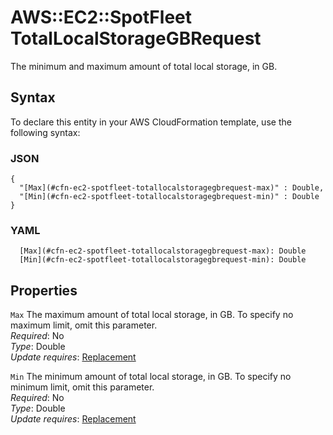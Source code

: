 # AWS::EC2::SpotFleet TotalLocalStorageGBRequest<a name="aws-properties-ec2-spotfleet-totallocalstoragegbrequest"></a>

The minimum and maximum amount of total local storage, in GB\.

## Syntax<a name="aws-properties-ec2-spotfleet-totallocalstoragegbrequest-syntax"></a>

To declare this entity in your AWS CloudFormation template, use the following syntax:

### JSON<a name="aws-properties-ec2-spotfleet-totallocalstoragegbrequest-syntax.json"></a>

```
{
  "[Max](#cfn-ec2-spotfleet-totallocalstoragegbrequest-max)" : Double,
  "[Min](#cfn-ec2-spotfleet-totallocalstoragegbrequest-min)" : Double
}
```

### YAML<a name="aws-properties-ec2-spotfleet-totallocalstoragegbrequest-syntax.yaml"></a>

```
  [Max](#cfn-ec2-spotfleet-totallocalstoragegbrequest-max): Double
  [Min](#cfn-ec2-spotfleet-totallocalstoragegbrequest-min): Double
```

## Properties<a name="aws-properties-ec2-spotfleet-totallocalstoragegbrequest-properties"></a>

`Max`  <a name="cfn-ec2-spotfleet-totallocalstoragegbrequest-max"></a>
The maximum amount of total local storage, in GB\. To specify no maximum limit, omit this parameter\.  
*Required*: No  
*Type*: Double  
*Update requires*: [Replacement](https://docs.aws.amazon.com/AWSCloudFormation/latest/UserGuide/using-cfn-updating-stacks-update-behaviors.html#update-replacement)

`Min`  <a name="cfn-ec2-spotfleet-totallocalstoragegbrequest-min"></a>
The minimum amount of total local storage, in GB\. To specify no minimum limit, omit this parameter\.  
*Required*: No  
*Type*: Double  
*Update requires*: [Replacement](https://docs.aws.amazon.com/AWSCloudFormation/latest/UserGuide/using-cfn-updating-stacks-update-behaviors.html#update-replacement)